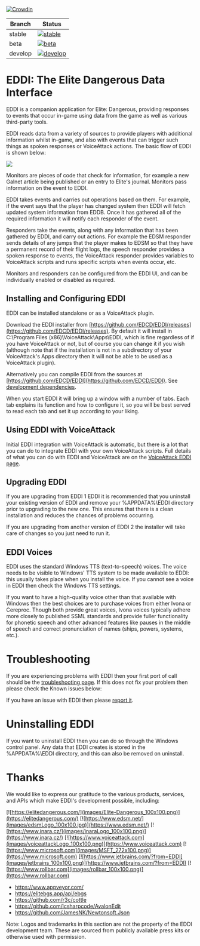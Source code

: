 ﻿[![Crowdin](https://d322cqt584bo4o.cloudfront.net/eddi/localized.svg)](https://crowdin.com/project/eddi)

| Branch | Status |
|--------|--------|
| stable | [![stable](https://github.com/EDCD/EDDI/actions/workflows/ContinuousIntegration.yml/badge.svg?branch=stable)](https://github.com/EDCD/EDDI/actions/workflows/ContinuousIntegration.yml?query=branch%3Astable) |
| beta | [![beta](https://github.com/EDCD/EDDI/actions/workflows/ContinuousIntegration.yml/badge.svg?branch=beta)](https://github.com/EDCD/EDDI/actions/workflows/ContinuousIntegration.yml?query=branch%3Abeta) |
| develop | [![develop](https://github.com/EDCD/EDDI/actions/workflows/ContinuousIntegration.yml/badge.svg?branch=develop)](https://github.com/EDCD/EDDI/actions/workflows/ContinuousIntegration.yml?query=branch%3Adevelop) |

# EDDI: The Elite Dangerous Data Interface

EDDI is a companion application for Elite: Dangerous, providing responses to events that occur in-game using data from the game as well as various third-party tools.

EDDI reads data from a variety of sources to provide players with additional information whilst in-game, and also with events that can trigger such things as spoken responses or VoiceAttack actions.  The basic flow of EDDI is shown below:

![](images/Architecture.png)

Monitors are pieces of code that check for information, for example a new Galnet article being published or an entry to Elite's journal.  Monitors pass information on the event to EDDI.

EDDI takes events and carries out operations based on them.  For example, if the event says that the player has changed system then EDDI will fetch updated system information from EDDB.  Once it has gathered all of the required information it will notify each responder of the event.

Responders take the events, along with any information that has been gathered by EDDI, and carry out actions.  For example the EDSM responder sends details of any jumps that the player makes to EDSM so that they have a permanent record of their flight logs, the speech responder provides a spoken response to events, the VoiceAttack responder provides variables to VoiceAttack scripts and runs specific scripts when events occur, etc.

Monitors and responders can be configured from the EDDI UI, and can be individually enabled or disabled as required.

## Installing and Configuring EDDI

EDDI can be installed standalone or as a VoiceAttack plugin.

Download the EDDI installer from [https://github.com/EDCD/EDDI/releases](https://github.com/EDCD/EDDI/releases).  By default it will install in C:\Program Files (x86)\VoiceAttack\Apps\EDDI, which is fine regardless of if you have VoiceAttack or not, but of course you can change it if you wish (although note that if the installation is not in a subdirectory of your VoiceAttack's Apps directory then it will not be able to be used as a VoiceAttack plugin).

Alternatively you can compile EDDI from the sources at [https://github.com/EDCD/EDDI](https://github.com/EDCD/EDDI). See [development dependencies](https://github.com/EDCD/EDDI/blob/develop/Development%20dependencies.md).

When you start EDDI it will bring up a window with a number of tabs.  Each tab explains its function and how to configure it, so you will be best served to read each tab and set it up according to your liking.

## Using EDDI with VoiceAttack

Initial EDDI integration with VoiceAttack is automatic, but there is a lot that you can do to integrate EDDI with your own VoiceAttack scripts.  Full details of what you can do with EDDI and VoiceAttack are on the [VoiceAttack EDDI page](https://github.com/EDCD/EDDI/wiki/VoiceAttack-Integration).

## Upgrading EDDI

If you are upgrading from EDDI 1 EDDI it is recommended that you uninstall your existing version of EDDI and remove your %APPDATA%\EDDI directory prior to upgrading to the new one.  This ensures that there is a clean installation and reduces the chances of problems occurring.

If you are upgrading from another version of EDDI 2 the installer will take care of changes so you just need to run it.

## EDDI Voices

EDDI uses the standard Windows TTS (text-to-speech) voices.  The voice needs to be visible to Windows' TTS system to be made available to EDDI: this usually takes place when you install the voice.  If you cannot see a voice in EDDI then check the Windows TTS settings.

If you want to have a high-quality voice other than that available with Windows then the best choices are to purchase voices from either Ivona or Cereproc.  Though both provide great voices, Ivona voices typically adhere more closely to published SSML standards and provide fuller functionality for phonetic speech and other advanced features like pauses in the middle of speech and correct pronunciation of names (ships, powers, systems, etc.).

# Troubleshooting

If you are experiencing problems with EDDI then your first port of call should be the [troubleshooting page](https://github.com/EDCD/EDDI/blob/master/TROUBLESHOOTING.md).  If this does not fix your problem then please check the Known issues below:

If you have an issue with EDDI then please [report it](https://github.com/EDCD/EDDI/issues). 

# Uninstalling EDDI

If you want to uninstall EDDI then you can do so through the Windows control panel.  Any data that EDDI creates is stored in the %APPDATA%\EDDI directory, and this can also be removed on uninstall.

# Thanks

We would like to express our gratitude to the various products, services, and APIs which make EDDI's development possible, including:

[![https://elitedangerous.com/](images/Elite-Dangerous_100x100.png)](https://elitedangerous.com/)
[![https://www.edsm.net/](images/edsmLogo_100x100.jpg)](https://www.edsm.net/)
[![https://www.inara.cz/](images/inaraLogo_100x100.png)](https://www.inara.cz/)
[![https://www.voiceattack.com](images/voiceattackLogo_100x100.png)](https://www.voiceattack.com)
[![https://www.microsoft.com](images/MSFT_272x100.png)](https://www.microsoft.com)
[![https://www.jetbrains.com/?from=EDDI](images/jetbrains_100x100.png)](https://www.jetbrains.com/?from=EDDI)
[![https://www.rollbar.com](images/rollbar_100x100.png)](https://www.rollbar.com)

- https://www.appveyor.com/
- https://elitebgs.app/api/ebgs
- https://github.com/r3c/cottle
- https://github.com/icsharpcode/AvalonEdit
- https://github.com/JamesNK/Newtonsoft.Json
  
Note: Logos and trademarks in this section are not the property of the EDDI development team. These are sourced from publicly available press kits or otherwise used with permission.